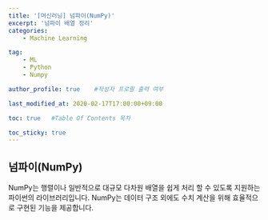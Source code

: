 ```yaml
---
title: '[머신러닝] 넘파이(NumPy)' 
excerpt: '넘파이 배열 정리'
categories:
    - Machine Learning

tag:
    - ML
    - Python
    - Numpy

author_profile: true    #작성자 프로필 출력 여부

last_modified_at: 2020-02-17T17:00:00+09:00

toc: true   #Table Of Contents 목차 

toc_sticky: true
---
```


## 넘파이(NumPy)
NumPy는 행렬이나 일반적으로 대규모 다차원 배열을 쉽게 처리 할 수 있도록 지원하는 파이썬의 라이브러리입니다. NumPy는 데이터 구조 외에도 수치 계산을 위해 효율적으로 구현된 기능을 제공합니다.
